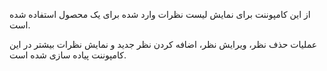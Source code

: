 <div class="dp-doc-container"">

<div class="dp-doc-tags">

<div class="mobile-version"></div>
<div class="desktop-version"></div>


</div>

<div class="dp-doc-body">

از این کامپوننت برای نمایش لیست نظرات وارد شده برای یک محصول استفاده شده است.

عملیات حذف نظر، ویرایش نظر، اضافه کردن نظر جدید و نمایش نظرات بیشتر در این کامپوننت پیاده سازی شده است.

</div>

</div> 


